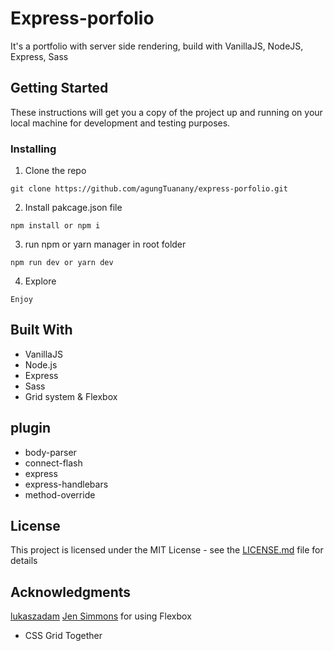 # Express-porfolio

It's a portfolio with server side rendering, build with VanillaJS, NodeJS, Express, Sass

## Getting Started

These instructions will get you a copy of the project up and running on your local machine for development and testing purposes.

### Installing

1. Clone the repo

```
git clone https://github.com/agungTuanany/express-porfolio.git
```

2. Install pakcage.json file

```
npm install or npm i
```

3. run npm or yarn manager in root folder

```
npm run dev or yarn dev

```

4. Explore
```
Enjoy
```

## Built With

* VanillaJS
* Node.js
* Express
* Sass
* Grid system & Flexbox

## plugin

* body-parser
* connect-flash
* express
* express-handlebars
* method-override

## License

This project is licensed under the MIT License - see the [LICENSE.md](LICENSE.md) file for details

## Acknowledgments
[lukaszadam](https://lukaszadam.com/illustrations)
[Jen Simmons](https://www.youtube.com/watch?v=dQHtT47eH0M) for using Flexbox
+ CSS Grid Together

